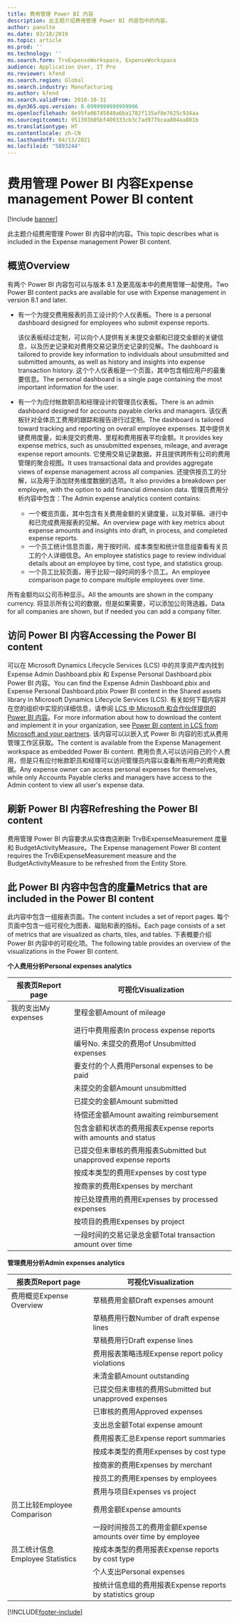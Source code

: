 ```yaml
---
title: 费用管理 Power BI 内容
description: 此主题介绍费用管理 Power BI 内容包中的内容。
author: panolte
ms.date: 03/18/2019
ms.topic: article
ms.prod: ''
ms.technology: ''
ms.search.form: TrvExpenseWorkspace, ExpenseWorkspace
audience: Application User, IT Pro
ms.reviewer: kfend
ms.search.region: Global
ms.search.industry: Manufacturing
ms.author: kfend
ms.search.validFrom: 2018-10-31
ms.dyn365.ops.version: 8.0999999999999996
ms.openlocfilehash: 8e95fa06745840a6ba1782f135af0e7625c934aa
ms.sourcegitcommit: 951393b05bf409333cb3c7ad977bcaa804aa801b
ms.translationtype: HT
ms.contentlocale: zh-CN
ms.lasthandoff: 04/13/2021
ms.locfileid: "5893244"
---
```

# <a name="expense-management-power-bi-content"></a><span data-ttu-id="d106e-103">费用管理 Power BI 内容</span><span class="sxs-lookup"><span data-stu-id="d106e-103">Expense management Power BI content</span></span>

[!include [banner](../includes/banner.md)]

<span data-ttu-id="d106e-104">此主题介绍费用管理 Power BI 内容中的内容。</span><span class="sxs-lookup"><span data-stu-id="d106e-104">This topic describes what is included in the Expense management Power BI content.</span></span> 

## <a name="overview"></a><span data-ttu-id="d106e-105">概览</span><span class="sxs-lookup"><span data-stu-id="d106e-105">Overview</span></span>
<span data-ttu-id="d106e-106">有两个 Power BI 内容包可以与版本 8.1 及更高版本中的费用管理一起使用。</span><span class="sxs-lookup"><span data-stu-id="d106e-106">Two Power BI content packs are available for use with Expense management in version 8.1 and later.</span></span> 
- <span data-ttu-id="d106e-107">有一个为提交费用报表的员工设计的个人仪表板。</span><span class="sxs-lookup"><span data-stu-id="d106e-107">There is a personal dashboard designed for employees who submit expense reports.</span></span> 

  <span data-ttu-id="d106e-108">该仪表板经过定制，可以向个人提供有关未提交金额和已提交金额的关键信息，以及历史记录和对费用交易记录历史记录的见解。</span><span class="sxs-lookup"><span data-stu-id="d106e-108">The dashboard is tailored to provide key information to individuals about unsubmitted and submitted amounts, as well as history and insights into expense transaction history.</span></span> <span data-ttu-id="d106e-109">这个个人仪表板是一个页面，其中包含相应用户的最重要信息。</span><span class="sxs-lookup"><span data-stu-id="d106e-109">The personal dashboard is a single page containing the most important information for the user.</span></span>

- <span data-ttu-id="d106e-110">有一个为应付帐款职员和经理设计的管理员仪表板。</span><span class="sxs-lookup"><span data-stu-id="d106e-110">There is an admin dashboard designed for accounts payable clerks and managers.</span></span> <span data-ttu-id="d106e-111">该仪表板针对全体员工费用的跟踪和报告进行过定制。</span><span class="sxs-lookup"><span data-stu-id="d106e-111">The dashboard is tailored toward tracking and reporting on overall employee expenses.</span></span> <span data-ttu-id="d106e-112">其中提供关键费用度量，如未提交的费用、里程和费用报表平均金额。</span><span class="sxs-lookup"><span data-stu-id="d106e-112">It provides key expense metrics, such as unsubmitted expenses, mileage, and average expense report amounts.</span></span> <span data-ttu-id="d106e-113">它使用交易记录数据，并且提供跨所有公司的费用管理的聚合视图。</span><span class="sxs-lookup"><span data-stu-id="d106e-113">It uses transactional data and provides aggregate views of expense management across all companies.</span></span> <span data-ttu-id="d106e-114">还提供按员工的分解，以及用于添加财务维度数据的选项。</span><span class="sxs-lookup"><span data-stu-id="d106e-114">It also provides a breakdown per employee, with the option to add financial dimension data.</span></span> <span data-ttu-id="d106e-115">管理员费用分析内容中包含：</span><span class="sxs-lookup"><span data-stu-id="d106e-115">The Admin expense analytics content contains:</span></span> 
  - <span data-ttu-id="d106e-116">一个概览页面，其中包含有关费用金额的关键度量，以及对草稿、进行中和已完成费用报表的见解。</span><span class="sxs-lookup"><span data-stu-id="d106e-116">An overview page with key metrics about expense amounts and insights into draft, in process, and completed expense reports.</span></span> 
  - <span data-ttu-id="d106e-117">一个员工统计信息页面，用于按时间、成本类型和统计信息组查看有关员工的个人详细信息。</span><span class="sxs-lookup"><span data-stu-id="d106e-117">An employee statistics page to review individual details about an employee by time, cost type, and statistics group.</span></span> 
  - <span data-ttu-id="d106e-118">一个员工比较页面，用于比较一段时间的多个员工。</span><span class="sxs-lookup"><span data-stu-id="d106e-118">An employee comparison page to compare multiple employees over time.</span></span> 

<span data-ttu-id="d106e-119">所有金额均以公司币种显示。</span><span class="sxs-lookup"><span data-stu-id="d106e-119">All the amounts are shown in the company currency.</span></span> <span data-ttu-id="d106e-120">将显示所有公司的数据，但是如果需要，可以添加公司筛选器。</span><span class="sxs-lookup"><span data-stu-id="d106e-120">Data for all companies are shown, but if needed you can add a company filter.</span></span> 

## <a name="accessing-the-power-bi-content"></a><span data-ttu-id="d106e-121">访问 Power BI 内容</span><span class="sxs-lookup"><span data-stu-id="d106e-121">Accessing the Power BI content</span></span>
<span data-ttu-id="d106e-122">可以在 Microsoft Dynamics Lifecycle Services (LCS) 中的共享资产库内找到 Expense Admin Dashboard.pbix 和 Expense Personal Dashboard.pbix Power BI 内容。</span><span class="sxs-lookup"><span data-stu-id="d106e-122">You can find the Expense Admin Dashboard.pbix and Expense Personal Dashboard.pbix Power BI content in the Shared assets library in Microsoft Dynamics Lifecycle Services (LCS).</span></span> <span data-ttu-id="d106e-123">有关如何下载内容并在您的组织中实现的详细信息，请参阅 [LCS 中 Microsoft 和合作伙伴提供的 Power BI 内容](/archive/blogs/dynamicsaxbi/power-bi-content-from-microsoft-and-your-partners)。</span><span class="sxs-lookup"><span data-stu-id="d106e-123">For more information about how to download the content and implement it in your organization, see [Power BI content in LCS from Microsoft and your partners](/archive/blogs/dynamicsaxbi/power-bi-content-from-microsoft-and-your-partners).</span></span>
<span data-ttu-id="d106e-124">该内容可以以嵌入式 Power Bi 内容的形式从费用管理工作区获取。</span><span class="sxs-lookup"><span data-stu-id="d106e-124">The content is available from the Expense Management workspace as embedded Power Bi content.</span></span> <span data-ttu-id="d106e-125">费用负责人可以访问自己的个人费用，但是只有应付帐款职员和经理可以访问管理员内容以查看所有用户的费用数据。</span><span class="sxs-lookup"><span data-stu-id="d106e-125">Any expense owner can access personal expenses for themselves, while only Accounts Payable clerks and managers have access to the Admin content to view all user's expense data.</span></span>

## <a name="refreshing-the-power-bi-content"></a><span data-ttu-id="d106e-126">刷新 Power BI 内容</span><span class="sxs-lookup"><span data-stu-id="d106e-126">Refreshing the Power BI content</span></span>
<span data-ttu-id="d106e-127">费用管理 Power BI 内容要求从实体商店刷新 TrvBiExpenseMeasurement 度量和 BudgetActivityMeasure。</span><span class="sxs-lookup"><span data-stu-id="d106e-127">The Expense management Power BI content requires the TrvBiExpenseMeasurement measure and the BudgetActivityMeasure to be refreshed from the Entity Store.</span></span> 

## <a name="metrics-that-are-included-in-the-power-bi-content"></a><span data-ttu-id="d106e-128">此 Power BI 内容中包含的度量</span><span class="sxs-lookup"><span data-stu-id="d106e-128">Metrics that are included in the Power BI content</span></span>
<span data-ttu-id="d106e-129">此内容中包含一组报表页面。</span><span class="sxs-lookup"><span data-stu-id="d106e-129">The content includes a set of report pages.</span></span> <span data-ttu-id="d106e-130">每个页面中包含一组可视化为图表、磁贴和表的指标。</span><span class="sxs-lookup"><span data-stu-id="d106e-130">Each page consists of a set of metrics that are visualized as charts, tiles, and tables.</span></span> <span data-ttu-id="d106e-131">下表概要介绍 Power BI 内容中的可视化项。</span><span class="sxs-lookup"><span data-stu-id="d106e-131">The following table provides an overview of the visualizations in the Power BI content.</span></span>

<span data-ttu-id="d106e-132">**个人费用分析**</span><span class="sxs-lookup"><span data-stu-id="d106e-132">**Personal expenses analytics**</span></span>

| <span data-ttu-id="d106e-133">报表页</span><span class="sxs-lookup"><span data-stu-id="d106e-133">Report page</span></span> | <span data-ttu-id="d106e-134">可视化</span><span class="sxs-lookup"><span data-stu-id="d106e-134">Visualization</span></span>                             |
|-------------|-------------------------------------------|
| <span data-ttu-id="d106e-135">我的支出</span><span class="sxs-lookup"><span data-stu-id="d106e-135">My expenses</span></span> | <span data-ttu-id="d106e-136">里程金额</span><span class="sxs-lookup"><span data-stu-id="d106e-136">Amount of mileage</span></span>                         |
|             | <span data-ttu-id="d106e-137">进行中费用报表</span><span class="sxs-lookup"><span data-stu-id="d106e-137">In process expense reports</span></span>                |
|             | <span data-ttu-id="d106e-138">编号</span><span class="sxs-lookup"><span data-stu-id="d106e-138">No.</span></span> <span data-ttu-id="d106e-139">未提交的费用</span><span class="sxs-lookup"><span data-stu-id="d106e-139">of Unsubmitted expenses</span></span>               |
|             | <span data-ttu-id="d106e-140">要支付的个人费用</span><span class="sxs-lookup"><span data-stu-id="d106e-140">Personal expenses to be paid</span></span>              |
|             | <span data-ttu-id="d106e-141">未提交的金额</span><span class="sxs-lookup"><span data-stu-id="d106e-141">Amount unsubmitted</span></span>                        |
|             | <span data-ttu-id="d106e-142">已提交的金额</span><span class="sxs-lookup"><span data-stu-id="d106e-142">Amount submitted</span></span>                          |
|             | <span data-ttu-id="d106e-143">待偿还金额</span><span class="sxs-lookup"><span data-stu-id="d106e-143">Amount awaiting reimbursement</span></span>             |
|             | <span data-ttu-id="d106e-144">包含金额和状态的费用报表</span><span class="sxs-lookup"><span data-stu-id="d106e-144">Expense reports with amounts and status</span></span>   |
|             | <span data-ttu-id="d106e-145">已提交但未审核的费用报表</span><span class="sxs-lookup"><span data-stu-id="d106e-145">Submitted but unapproved expense reports</span></span>  |
|             | <span data-ttu-id="d106e-146">按成本类型的费用</span><span class="sxs-lookup"><span data-stu-id="d106e-146">Expenses by cost type</span></span>                     |
|             | <span data-ttu-id="d106e-147">按商家的费用</span><span class="sxs-lookup"><span data-stu-id="d106e-147">Expenses by merchant</span></span>                      |
|             | <span data-ttu-id="d106e-148">按已处理费用的费用</span><span class="sxs-lookup"><span data-stu-id="d106e-148">Expenses by processed expenses</span></span>            |
|             | <span data-ttu-id="d106e-149">按项目的费用</span><span class="sxs-lookup"><span data-stu-id="d106e-149">Expenses by project</span></span>                       |
|             | <span data-ttu-id="d106e-150">一段时间的交易记录总金额</span><span class="sxs-lookup"><span data-stu-id="d106e-150">Total transaction amount over time</span></span>        |

<span data-ttu-id="d106e-151">**管理费用分析**</span><span class="sxs-lookup"><span data-stu-id="d106e-151">**Admin expenses analytics**</span></span>

| <span data-ttu-id="d106e-152">报表页</span><span class="sxs-lookup"><span data-stu-id="d106e-152">Report page</span></span>         | <span data-ttu-id="d106e-153">可视化</span><span class="sxs-lookup"><span data-stu-id="d106e-153">Visualization</span></span>                           |           
|---------------------|-----------------------------------------|
| <span data-ttu-id="d106e-154">费用概览</span><span class="sxs-lookup"><span data-stu-id="d106e-154">Expense Overview</span></span>    | <span data-ttu-id="d106e-155">草稿费用金额</span><span class="sxs-lookup"><span data-stu-id="d106e-155">Draft expenses amount</span></span>                   |
|                     | <span data-ttu-id="d106e-156">草稿费用行数</span><span class="sxs-lookup"><span data-stu-id="d106e-156">Number of draft expense lines</span></span>           |
|                     | <span data-ttu-id="d106e-157">草稿费用行</span><span class="sxs-lookup"><span data-stu-id="d106e-157">Draft expense lines</span></span>                     |
|                     | <span data-ttu-id="d106e-158">费用报表策略违规</span><span class="sxs-lookup"><span data-stu-id="d106e-158">Expense report policy violations</span></span>        |
|                     | <span data-ttu-id="d106e-159">未清金额</span><span class="sxs-lookup"><span data-stu-id="d106e-159">Amount outstanding</span></span>                      |
|                     | <span data-ttu-id="d106e-160">已提交但未审核的费用</span><span class="sxs-lookup"><span data-stu-id="d106e-160">Submitted but unapproved expenses</span></span>       |
|                     | <span data-ttu-id="d106e-161">已审核的费用</span><span class="sxs-lookup"><span data-stu-id="d106e-161">Approved expenses</span></span>                       |
|                     | <span data-ttu-id="d106e-162">支出总金额</span><span class="sxs-lookup"><span data-stu-id="d106e-162">Total expense amount</span></span>                    |
|                     | <span data-ttu-id="d106e-163">费用报表汇总</span><span class="sxs-lookup"><span data-stu-id="d106e-163">Expense report summaries</span></span>                |
|                     | <span data-ttu-id="d106e-164">按成本类型的费用</span><span class="sxs-lookup"><span data-stu-id="d106e-164">Expenses by cost type</span></span>                   |
|                     | <span data-ttu-id="d106e-165">按商家的费用</span><span class="sxs-lookup"><span data-stu-id="d106e-165">Expenses by merchant</span></span>                    |
|                     | <span data-ttu-id="d106e-166">按员工的费用</span><span class="sxs-lookup"><span data-stu-id="d106e-166">Expenses by employees</span></span>                   |
|                     | <span data-ttu-id="d106e-167">费用与项目</span><span class="sxs-lookup"><span data-stu-id="d106e-167">Expenses vs project</span></span>                     |
| <span data-ttu-id="d106e-168">员工比较</span><span class="sxs-lookup"><span data-stu-id="d106e-168">Employee Comparison</span></span> | <span data-ttu-id="d106e-169">费用金额</span><span class="sxs-lookup"><span data-stu-id="d106e-169">Expense amounts</span></span>                         |
|                     | <span data-ttu-id="d106e-170">一段时间按员工的费用金额</span><span class="sxs-lookup"><span data-stu-id="d106e-170">Expense amounts over time by employee</span></span>   |
| <span data-ttu-id="d106e-171">员工统计信息</span><span class="sxs-lookup"><span data-stu-id="d106e-171">Employee Statistics</span></span> | <span data-ttu-id="d106e-172">按成本类型的费用报表</span><span class="sxs-lookup"><span data-stu-id="d106e-172">Expense reports by cost type</span></span>            |
|                     | <span data-ttu-id="d106e-173">个人支出</span><span class="sxs-lookup"><span data-stu-id="d106e-173">Personal expenses</span></span>                       |
|                     | <span data-ttu-id="d106e-174">按统计信息组的费用报表</span><span class="sxs-lookup"><span data-stu-id="d106e-174">Expense reports by statistics group</span></span>     |


[!INCLUDE[footer-include](../../../includes/footer-banner.md)]